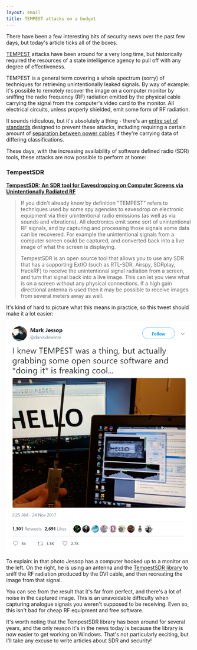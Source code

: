 ```yaml
---
layout: email
title: TEMPEST attacks on a budget
---
```


There have been a few interesting bits of security news over the past few days, but today's article ticks all of the boxes.

[TEMPEST](https://en.wikipedia.org/wiki/Tempest_(codename)) attacks have been around for a very long time, but historically required the resources of a state intelligence agency to pull off with any degree of effectiveness.

TEMPEST is a general term covering a whole spectrum (sorry) of techniques for retrieving unintentionally leaked signals. By way of example: it's possible to remotely recover the image on a computer monitor by sniffing the radio frequency (RF) radiation emitted by the physical cable carrying the signal from the computer's video card to the monitor. All electrical circuits, unless properly shielded, emit some form of RF radiation.

It sounds ridiculous, but it's absolutely a thing - there's an [entire set of standards](https://en.wikipedia.org/wiki/Tempest_(codename)#Shielding_standards) designed to prevent these attacks, including requiring a certain amount of [separation between power cables](https://www.stigviewer.com/stig/traditional_security/2013-07-11/finding/V-30982) if they're carrying data of differing classifications.

These days, with the increasing availability of software defined radio (SDR) tools, these attacks are now possible to perform at home:

### TempestSDR

[**TempestSDR: An SDR tool for Eavesdropping on Computer Screens via Unintentionally Radiated RF**](https://www.rtl-sdr.com/tempestsdr-a-sdr-tool-for-eavesdropping-on-computer-screens-via-unintentionally-radiated-rf/)

>If you didn't already know by definition "TEMPEST" refers to techniques used by some spy agencies to eavesdrop on electronic equipment via their unintentional radio emissions (as well as via sounds and vibrations). All electronics emit some sort of unintentional RF signals, and by capturing and processing those signals some data can be recovered. For example the unintentional signals from a computer screen could be captured, and converted back into a live image of what the screen is displaying.
>
>TempestSDR is an open source tool that allows you to use any SDR that has a supporting ExtIO (such as RTL-SDR, Airspy, SDRplay, HackRF) to receive the unintentional signal radiation from a screen, and turn that signal back into a live image. This can let you view what is on a screen without any physical connections. If a high gain directional antenna is used then it may be possible to receive images from several meters away as well.

It's kind of hard to picture what this means in practice, so this tweet should make it a lot easier:

![TEMPEST SDR](/images/tempest-sdr.png)

To explain: in that photo Jessop has a computer hooked up to a monitor on the left. On the right, he is using an antenna and the [TempestSDR library](https://github.com/martinmarinov/TempestSDR) to sniff the RF radiation produced by the DVI cable, and then recreating the image from that signal.

You can see from the result that it's far from perfect, and there's a lot of noise in the captured image. This is an unavoidable difficulty when capturing analogue signals you weren't supposed to be receiving. Even so, this isn't bad for cheap RF equipment and free software.

It's worth noting that the TempestSDR library has been around for several years, and the only reason it's in the news today is because the library is now easier to get working on Windows. That's not particularly exciting, but I'll take any excuse to write articles about SDR and security!